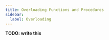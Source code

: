 ```yaml
---
title: Overloading Functions and Procedures
sidebar:
  label: Overloading
---
```


**TODO: write this**